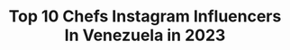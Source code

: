 ---
title: Top 10 Chefs Instagram Influencers In Venezuela in 2023
description: >-
  Find top chefs Instagram influencers in Venezuela in 2023. Most popular hashtags: #venezuela #receta #caracas.
platform: Instagram
hits: 24
text_top: See the top-rated Instagram accounts on inBeat.
text_bottom: inBeat holds 24 Instagram influencers like this in Venezuela for you to connect with.
profiles:
  - username: "dianavalentinarch"
    fullname: >-
      Diana Valentina
    bio: >-
      Mi vida y día a día en fotos 📸 💃🏼Hobby model Chef internacional👩🏼‍🍳 📈Uni student
    location: "Venezuela"
    followers: 8936
    engagement: 1969
    commentsToLikes: 0.018767
    id: ck9hbo11fhoxf0j78ehdgm62q
    verified: false
    hashtags: "#blonde, #bogota, #photography, #pregnant"
  - username: "ivangarciah"
    fullname: >-
      Iván García
    bio: >-
      🔪 Cocinero Venezolano 💡 Chef / Owner @ElBosqueBistro @pastelesrex 📍 Venezuela
    location: "Venezuela"
    followers: 16967
    engagement: 412
    commentsToLikes: 0.060194
    id: ck5hln2itki510i11bca30sqv
    verified: false
    hashtags: "#cuarentine, #pandemic, #delivery, #50bestrestaurants"
  - username: "gandicadeysi_"
    fullname: >-
      Deysi Gandica
    bio: >-
      @deysigandicaa Modelo Chef de Cocina Internacional Miss Teen Mérida 2019 Miss Teen Venezuela Internacional 2019 @missteenvenezuela
    location: "Venezuela"
    followers: 6878
    engagement: 1192
    commentsToLikes: 0.024693
    id: ck602yno2k1ht0i14kswdy450
    verified: false
    hashtags: "#quedateencasa, #tbt, #caballos"
  - username: "ray_hevia"
    fullname: >-
      RAY HEVIA | Cocinero / Cook
    bio: >-
      TV #Chef, Foodie | #BurgerLover • CEO @CcV_Chef Fundador @UrbanBurger_Ccs • AOS' & BPS' #CIAChef #Proud2bCIA 📲🔻
    location: "Venezuela"
    followers: 18063
    engagement: 331
    commentsToLikes: 0.119984
    id: ck6tsv7nh70op0j71oah6m97e
    verified: false
    hashtags: "#queso, #deli, #foodphotografy, #burger"
  - username: "daniel_chique"
    fullname: >-
      Daniel Chique
    bio: >-
      Creativo Gastronomico, Chef, Asesor Culinario. Ensayos EP 04:
    location: "Venezuela"
    followers: 7703
    engagement: 435
    commentsToLikes: 0.099214
    id: ck5hgfodk2j0s0i11qd8oci2t
    verified: false
    hashtags: "#lecheria"
  - username: "deimytaa"
    fullname: >-
      ✨🦄𝒟𝑒𝒾𝓂𝒶 ℬ𝒶𝓇𝓇𝒾𝑜𝓈🐚🏝
    bio: >-
      📌Soy Deima con i i LATINA Hacemos los mejores postres con mi mami❤️ 🎂 @deimytapasteleria Chef 👩🏼‍🍳 De Tv 📺 y 📻🎙 You Only Live Once🍀 📍Paraguay🇵🇾
    location: "Venezuela"
    followers: 52641
    engagement: 154
    commentsToLikes: 0.012915
    id: ckap666k4eke30i78q7p447w8
    verified: false
    hashtags: "#mechascreativas, #tbt, #rubiosperfectos"
  - username: "guaicook"
    fullname: >-
      G U A I C O O K
    bio: >-
      Chef + Promotor Gastronómico Creo experiencia en @LaMaldadDelDia Conozco cocinas en #ConElChef Imagen de @paisa_vzla
    location: "Venezuela"
    followers: 64995
    engagement: 125
    commentsToLikes: 0.146777
    id: ck5zmwmyrnc9q0i14o0yvu2vn
    verified: false
    hashtags: "#caracas, #lunarossa, #pinkmoon, #papas"
  - username: "adalbertolrr"
    fullname: >-
      Adalberto Luis Rodriguez
    bio: >-
      Pastry Chef Tsu organización empresarial Vivo un día a la vez #RegalandoSonrisas Instructor y asesor Adalbertolrr@gmail.com #PasiónPastryChef
    location: "Venezuela"
    followers: 28824
    engagement: 111
    commentsToLikes: 0.039012
    id: ck5zx0n9d74240i14neha5aqo
    verified: false
    hashtags: "#cakedecorating, #maracay, #pastelerosvenezolanos, #caketopper"
  - username: "co_cinero"
    fullname: >-
      CESAR GONZALEZ Cocinero
    bio: >-
      Foodie, Restaurateur, Chef based in Miami Restaurant @taikinrestaurant YouTube: Cesar Cocinero 👇 🇻🇪 🇺🇸
    location: "Venezuela"
    followers: 2180302
    engagement: 92
    commentsToLikes: 0.024857
    id: ck136dd4p5xm50i196eioy10t
    verified: false
    hashtags: "#venezuelanfood, #receta, #miami, #recetasfaciles"
  - username: "victorpastries"
    fullname: >-
      Victor Pastries
    bio: >-
      Chef Venezolano🇻🇪
    location: "Venezuela"
    followers: 1055189
    engagement: 29
    commentsToLikes: 0.062023
    id: ck6u28ik4qcqj0j71lbegrt14
    verified: false
    hashtags: "#postre, #dulce, #amai26, #tkn"
---